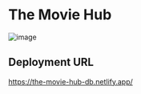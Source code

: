 # The Movie Hub

![image](https://user-images.githubusercontent.com/72500848/148519611-91fd3ebe-20b4-4260-87cb-933f4a528df4.png)

## Deployment URL

https://the-movie-hub-db.netlify.app/
